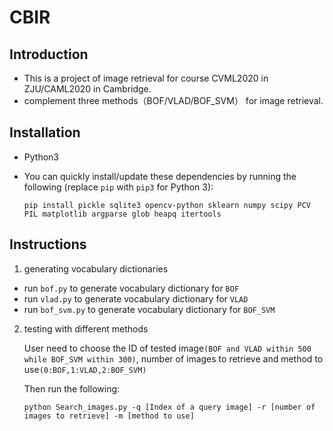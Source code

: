 # CBIR

## Introduction

- This is a project of image retrieval for course CVML2020 in ZJU/CAML2020 in Cambridge.
- complement three methods（BOF/VLAD/BOF_SVM） for image retrieval.

## Installation

- Python3

- You can quickly install/update these dependencies by running the following (replace `pip` with `pip3` for Python 3):

  ```
  pip install pickle sqlite3 opencv-python sklearn numpy scipy PCV PIL matplotlib argparse glob heapq itertools
  ```

## Instructions

1. generating vocabulary dictionaries

- run  `bof.py` to generate vocabulary dictionary for `BOF`
- run  `vlad.py` to generate vocabulary dictionary for `VLAD`
- run  `bof_svm.py` to generate vocabulary dictionary for `BOF_SVM`

2. testing with different methods

   User need to choose the ID of tested image`(BOF and VLAD within 500 while BOF_SVM within 300)`, number of images to retrieve and method to use`(0:BOF,1:VLAD,2:BOF_SVM)`  

   Then run the following:

   ```
   python Search_images.py -q [Index of a query image] -r [number of images to retrieve] -m [method to use]
   ```



